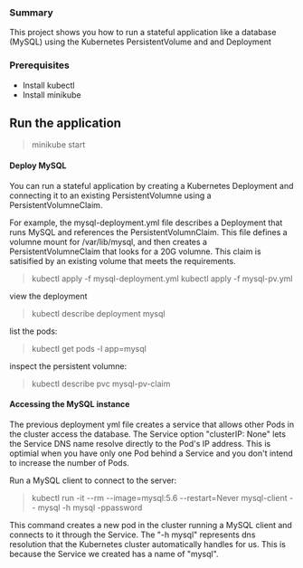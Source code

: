 ### Summary
This project shows you how to run a stateful application like
a database (MySQL) using the Kubernetes PersistentVolume and
and Deployment

### Prerequisites
* Install kubectl
* Install minikube

## Run the application

> minikube start

#### Deploy MySQL
You can run a stateful application by creating a Kubernetes Deployment 
and connecting it to an existing PersistentVolumne using a PersistentVolumneClaim.

For example, the mysql-deployment.yml file describes a Deployment that runs
MySQL and references the PersistentVolumnClaim. This file defines a volumne mount
for /var/lib/mysql, and then creates a PersistentVolumneClaim that looks for a 
20G volumne. This claim is satisified by an existing volume that meets the 
requirements.

> kubectl apply -f mysql-deployment.yml
> kubectl apply -f mysql-pv.yml

view the deployment
> kubectl describe deployment mysql

list the pods:
> kubectl get pods -l app=mysql

inspect the persistent volumne:
> kubectl describe pvc mysql-pv-claim


#### Accessing the MySQL instance

The previous deployment yml file creates a service that allows other Pods in the cluster 
access the database. The Service option "clusterIP: None" lets the Service DNS name resolve
directly to the Pod's IP address. This is optimial when you have only one Pod behind a Service 
and you don't intend to increase the number of Pods.


Run a MySQL client to connect to the server:

> kubectl run -it --rm --image=mysql:5.6 --restart=Never mysql-client -- mysql -h mysql -ppassword

This command creates a new pod in the cluster running a MySQL client and connects to it
through the Service. The "-h mysql" represents dns resolution that the Kubernetes cluster
automatically handles for us.  This is because the Service we created has a name of "mysql".


